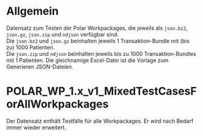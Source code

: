 # Allgemein

Datensatz zum Testen der Polar Workpackages, die jeweils als `json.bz2`, `json.gz`, `json.zip` und `ndjson` verfügbar sind.  
Die `json.bz2` und `json.gz` beinhalten jeweils 1 Transaktion-Bundle mit (bis zu) 1000 Patienten.  
Die `json.zip` und `ndjson` beinhalten jeweils bis zu 1000 Transaktion-Bundles mit 1 Patienten.
Die gleichnamige Excel-Datei ist die Vorlage zum Generieren JSON-Dateien.

# POLAR_WP_1.x_v1_MixedTestCasesForAllWorkpackages

Der Datensatz enthält Testfälle für alle Workpackages. Er wird nach Bedarf immer wieder erweitert.